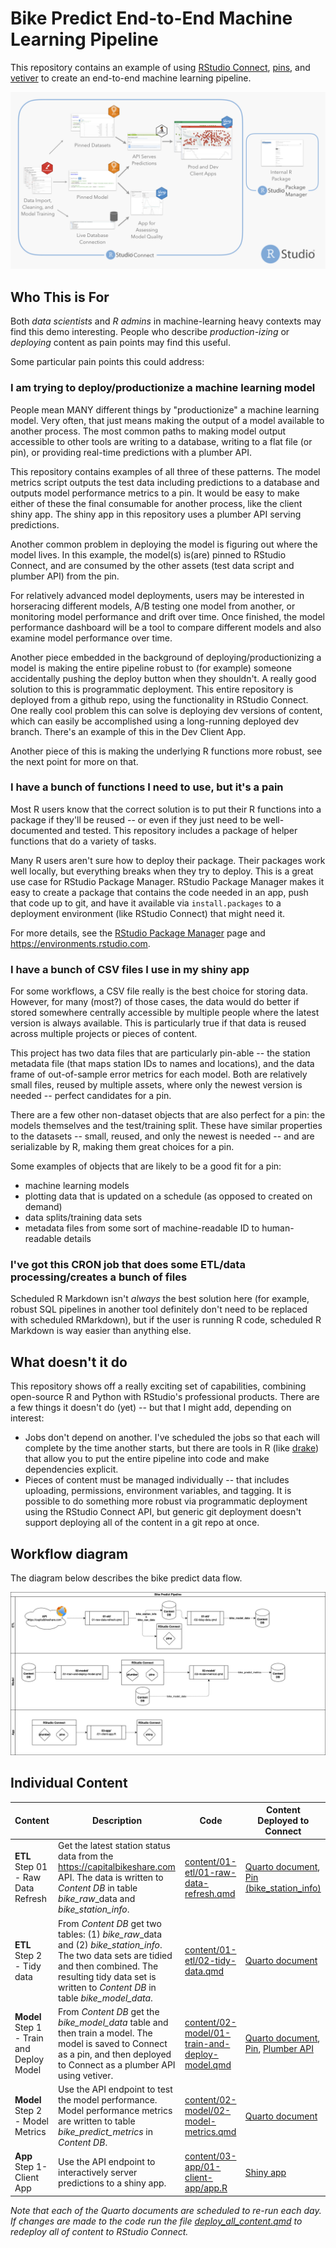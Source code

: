 # Bike Predict End-to-End Machine Learning Pipeline

This repository contains an example of using [RStudio Connect](https://rstudio.com/products/connect/), [pins](https://github.com/rstudio/pins), and [vetiver](https://vetiver.tidymodels.org) to create an end-to-end machine learning pipeline.

![](img/arrows.png)

## Who This is For

Both *data scientists* and *R admins* in machine-learning heavy contexts may find this demo interesting. People who describe *production-izing* or *deploying* content as pain points may find this useful.

Some particular pain points this could address:

### I am trying to deploy/productionize a machine learning model

People mean MANY different things by "productionize" a machine learning model. Very often, that just means making the output of a model available to another process. The most common paths to making model output accessible to other tools are writing to a database, writing to a flat file (or pin), or providing real-time predictions with a plumber API.

This repository contains examples of all three of these patterns. The model metrics script outputs the test data including predictions to a database and outputs model performance metrics to a pin. It would be easy to make either of these the final consumable for another process, like the client shiny app. The shiny app in this repository uses a plumber API serving predictions.

Another common problem in deploying the model is figuring out where the model lives. In this example, the model(s) is(are) pinned to RStudio Connect, and are consumed by the other assets (test data script and plumber API) from the pin.

For relatively advanced model deployments, users may be interested in horseracing different models, A/B testing one model from another, or monitoring model performance and drift over time. Once finished, the model performance dashboard will be a tool to compare different models and also examine model performance over time.

Another piece embedded in the background of deploying/productionizing a model is making the entire pipeline robust to (for example) someone accidentally pushing the deploy button when they shouldn't. A really good solution to this is programmatic deployment. This entire repository is deployed from a github repo, using the functionality in RStudio Connect. One really cool problem this can solve is deploying dev versions of content, which can easily be accomplished using a long-running deployed dev branch. There's an example of this in the Dev Client App.

Another piece of this is making the underlying R functions more robust, see the next point for more on that.

### I have a bunch of functions I need to use, but it's a pain

Most R users know that the correct solution is to put their R functions into a package if they'll be reused -- or even if they just need to be well-documented and tested. This repository includes a package of helper functions that do a variety of tasks.

Many R users aren't sure how to deploy their package. Their packages work well locally, but everything breaks when they try to deploy. This is a great use case for RStudio Package Manager. RStudio Package Manager makes it easy to create a package that contains the code needed in an app, push that code up to git, and have it available via `install.packages` to a deployment environment (like RStudio Connect) that might need it.

For more details, see the [RStudio Package Manager](https://rstudio.com/products/package-manager/) page and <https://environments.rstudio.com>.

### I have a bunch of CSV files I use in my shiny app

For some workflows, a CSV file really is the best choice for storing data. However, for many (most?) of those cases, the data would do better if stored somewhere centrally accessible by multiple people where the latest version is always available. This is particularly true if that data is reused across multiple projects or pieces of content.

This project has two data files that are particularly pin-able -- the station metadata file (that maps station IDs to names and locations), and the data frame of out-of-sample error metrics for each model. Both are relatively small files, reused by multiple assets, where only the newest version is needed -- perfect candidates for a pin.

There are a few other non-dataset objects that are also perfect for a pin: the models themselves and the test/training split. These have similar properties to the datasets -- small, reused, and only the newest is needed -- and are serializable by R, making them great choices for a pin.

Some examples of objects that are likely to be a good fit for a pin:

-   machine learning models
-   plotting data that is updated on a schedule (as opposed to created on demand)
-   data splits/training data sets
-   metadata files from some sort of machine-readable ID to human-readable details

### I've got this CRON job that does some ETL/data processing/creates a bunch of files

Scheduled R Markdown isn't *always* the best solution here (for example, robust SQL pipelines in another tool definitely don't need to be replaced with scheduled RMarkdown), but if the user is running R code, scheduled R Markdown is way easier than anything else.

## What doesn't it do

This repository shows off a really exciting set of capabilities, combining open-source R and Python with RStudio's professional products. There are a few things it doesn't do (yet) -- but that I might add, depending on interest:

-   Jobs don't depend on another. I've scheduled the jobs so that each will complete by the time another starts, but there are tools in R (like [drake](https://github.com/ropensci/drake)) that allow you to put the entire pipeline into code and make dependencies explicit.
-   Pieces of content must be managed individually -- that includes uploading, permissions, environment variables, and tagging. It is possible to do something more robust via programmatic deployment using the RStudio Connect API, but generic git deployment doesn't support deploying all of the content in a git repo at once.

## Workflow diagram

The diagram below describes the bike predict data flow.

![](./img/workflow.drawio.png)

## Individual Content

| Content                                   | Description                                                                                                                                                                                                            | Code                                                                                               | Content Deployed to Connect                                                                                                                                                                                                           |
|-------------------------------------------|------------------------------------------------------------------------------------------------------------------------------------------------------------------------------------------------------------------------|----------------------------------------------------------------------------------------------------|---------------------------------------------------------------------------------------------------------------------------------------------------------------------------------------------------------------------------------------|
| **ETL** Step 01 - Raw Data Refresh        | Get the latest station status data from the <https://capitalbikeshare.com> API. The data is written to *Content DB* in table *bike_raw*\_data and *bike_station_info*.                                                 | [content/01-etl/01-raw-data-refresh.qmd](./content/01-etl/01-raw-data-refresh.qmd)                 | [Quarto document](https://colorado.rstudio.com/rsc/bike-predict-r-raw-data-refresh/), [Pin (bike_station_info)](https://colorado.rstudio.com/rsc/bike-predict-r-station-info-data-pin/)                                               |
| **ETL** Step 2 - Tidy data                | From *Content DB* get two tables: (1) *bike_raw*\_data and (2) *bike_station_info*. The two data sets are tidied and then combined. The resulting tidy data set is written to *Content DB* in table *bike_model_data*. | [content/01-etl/02-tidy-data.qmd](./content/01-etl/02-tidy-data.qmd)                               | [Quarto document](https://colorado.rstudio.com/rsc/bike-predict-r-tidy-data/)                                                                                                                                                         |
| **Model** Step 1 - Train and Deploy Model | From *Content DB* get the *bike_model_data* table and then train a model. The model is saved to Connect as a pin, and then deployed to Connect as a plumber API using vetiver.                                         | [content/02-model/01-train-and-deploy-model.qmd](./content/02-model/01-train-and-deploy-model.qmd) | [Quarto document](https://colorado.rstudio.com/rsc/bike-predict-r-train-and-deploy-model/), [Pin](https://colorado.rstudio.com/rsc/bike-predict-r-pinned-model/), [Plumber API](https://colorado.rstudio.com/rsc/bike-predict-r-api/) |
| **Model** Step 2 - Model Metrics          | Use the API endpoint to test the model performance. Model performance metrics are written to table *bike_predict_metrics* in *Content DB*.                                                                             | [content/02-model/02-model-metrics.qmd](./content/02-model/02-model-metrics.qmd)                   | [Quarto document](https://colorado.rstudio.com/rsc/bike-predict-r-model-metrics/)                                                                                                                                                     |
| **App** Step 1- Client App                | Use the API endpoint to interactively server predictions to a shiny app.                                                                                                                                               | [content/03-app/01-client-app/app.R](content/03-app/01-client-app/app.R)                           | [Shiny app](https://colorado.rstudio.com/rsc/bike-predict-r-client-app/)                                                                                                                                                              |

*Note that each of the Quarto documents are scheduled to re-run each day. If changes are made to the code run the file [deploy_all_content.qmd](deploy_all_content.qmd) to redeploy all of content to RStudio Connect.*
